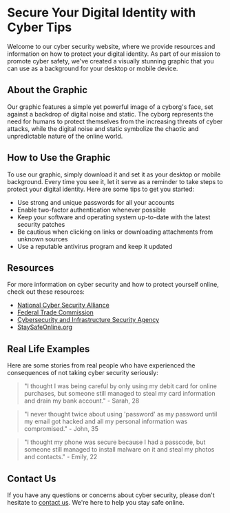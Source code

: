 <!--font:Montserrat-->

# Secure Your Digital Identity with Cyber Tips

Welcome to our cyber security website, where we provide resources and information on how to protect your digital identity. As part of our mission to promote cyber safety, we've created a visually stunning graphic that you can use as a background for your desktop or mobile device.

## About the Graphic

Our graphic features a simple yet powerful image of a cyborg's face, set against a backdrop of digital noise and static. The cyborg represents the need for humans to protect themselves from the increasing threats of cyber attacks, while the digital noise and static symbolize the chaotic and unpredictable nature of the online world.

## How to Use the Graphic

To use our graphic, simply download it and set it as your desktop or mobile background. Every time you see it, let it serve as a reminder to take steps to protect your digital identity. Here are some tips to get you started:

- Use strong and unique passwords for all your accounts
- Enable two-factor authentication whenever possible
- Keep your software and operating system up-to-date with the latest security patches
- Be cautious when clicking on links or downloading attachments from unknown sources
- Use a reputable antivirus program and keep it updated

## Resources

For more information on cyber security and how to protect yourself online, check out these resources:

- [National Cyber Security Alliance](#)
- [Federal Trade Commission](#)
- [Cybersecurity and Infrastructure Security Agency](#)
- [StaySafeOnline.org](#)

## Real Life Examples

Here are some stories from real people who have experienced the consequences of not taking cyber security seriously:

> "I thought I was being careful by only using my debit card for online purchases, but someone still managed to steal my card information and drain my bank account." - Sarah, 28

> "I never thought twice about using 'password' as my password until my email got hacked and all my personal information was compromised." - John, 35

> "I thought my phone was secure because I had a passcode, but someone still managed to install malware on it and steal my photos and contacts." - Emily, 22

## Contact Us

If you have any questions or concerns about cyber security, please don't hesitate to [contact us](#). We're here to help you stay safe online.

<!--

Write me content for website with wallpaper which alt text is:

"A wallpaper with a simple graphic of a cyborg's face, against a background of digital noise and static."

The name/title of the page should not be 1:1 copy of the alt text but rather a real content of the website which is using this wallpaper.

- Use markdown format 
- Start with heading
- Heading should be short and concise
- The content should look like a real website 
- The website should not be about the wallpaper, wallpaper is just a related background
- Heading should be contain work "wallpaper" or "background"
- Include real sections like references, contact, user stories, etc. use things relevant to the page purpose.
- Feel free to use structure like headings, bullets, numbering, blockquotes, paragraphs, horizontal lines, etc.
- You can use formatting like bold or _italic_
- You can include UTF-8 emojis
- Links should be only #hash anchors (and you can refer to the document itself)
- Do not include images


---


# Cyber Security Wallpaper: Protect Your Digital Identity

Welcome to our cyber security website, where we provide resources and information on how to protect your digital identity. As part of our mission to promote cyber safety, we've created a wallpaper that you can use to remind yourself of the importance of staying secure online.

## About the Wallpaper

Our wallpaper features a simple graphic of a cyborg's face, set against a background of digital noise and static. The cyborg represents the need for humans to protect themselves from the increasing threats of cyber attacks, while the digital noise and static symbolize the chaotic and unpredictable nature of the online world.

## How to Use the Wallpaper

To use our wallpaper, simply download it and set it as your desktop or mobile background. Every time you see it, let it serve as a reminder to take steps to protect your digital identity. Here are some tips to get you started:

- Use strong and unique passwords for all your accounts
- Enable two-factor authentication whenever possible
- Keep your software and operating system up-to-date with the latest security patches
- Be cautious when clicking on links or downloading attachments from unknown sources
- Use a reputable antivirus program and keep it updated

## Resources

For more information on cyber security and how to protect yourself online, check out these resources:

- [National Cyber Security Alliance](#)
- [Federal Trade Commission](#)
- [Cybersecurity and Infrastructure Security Agency](#)
- [StaySafeOnline.org](#)

## User Stories

Here are some stories from real people who have experienced the consequences of not taking cyber security seriously:

> "I thought I was being careful by only using my debit card for online purchases, but someone still managed to steal my card information and drain my bank account." - Sarah, 28

> "I never thought twice about using 'password' as my password until my email got hacked and all my personal information was compromised." - John, 35

> "I thought my phone was secure because I had a passcode, but someone still managed to install malware on it and steal my photos and contacts." - Emily, 22

## Contact Us

If you have any questions or concerns about cyber security, please don't hesitate to [contact us](#). We're here to help you stay safe online.


---


Heading should not include word "wallpaper". The website should not be about the wallpaper itself, wallpaper is just a related background, rewrite whole content.


---


# Protect Your Digital Identity with Cyber Security Tips

Welcome to our cyber security website, where we provide resources and information on how to protect your digital identity. As part of our mission to promote cyber safety, we've created a visually stunning graphic that you can use as a background for your desktop or mobile device.

## About the Graphic

Our graphic features a simple yet powerful image of a cyborg's face, set against a backdrop of digital noise and static. The cyborg represents the need for humans to protect themselves from the increasing threats of cyber attacks, while the digital noise and static symbolize the chaotic and unpredictable nature of the online world.

## How to Use the Graphic

To use our graphic, simply download it and set it as your desktop or mobile background. Every time you see it, let it serve as a reminder to take steps to protect your digital identity. Here are some tips to get you started:

- Use strong and unique passwords for all your accounts
- Enable two-factor authentication whenever possible
- Keep your software and operating system up-to-date with the latest security patches
- Be cautious when clicking on links or downloading attachments from unknown sources
- Use a reputable antivirus program and keep it updated

## Resources

For more information on cyber security and how to protect yourself online, check out these resources:

- [National Cyber Security Alliance](#)
- [Federal Trade Commission](#)
- [Cybersecurity and Infrastructure Security Agency](#)
- [StaySafeOnline.org](#)

## User Stories

Here are some stories from real people who have experienced the consequences of not taking cyber security seriously:

> "I thought I was being careful by only using my debit card for online purchases, but someone still managed to steal my card information and drain my bank account." - Sarah, 28

> "I never thought twice about using 'password' as my password until my email got hacked and all my personal information was compromised." - John, 35

> "I thought my phone was secure because I had a passcode, but someone still managed to install malware on it and steal my photos and contacts." - Emily, 22

## Contact Us

If you have any questions or concerns about cyber security, please don't hesitate to [contact us](#). We're here to help you stay safe online.


---


Heading is too long, rewrite whole content.


---


# Cyber Security Tips: Protect Your Digital Identity

Welcome to our cyber security website, where we provide resources and information on how to protect your digital identity. As part of our mission to promote cyber safety, we've created a visually stunning graphic that you can use as a background for your desktop or mobile device.

## About the Graphic

Our graphic features a simple yet powerful image of a cyborg's face, set against a backdrop of digital noise and static. The cyborg represents the need for humans to protect themselves from the increasing threats of cyber attacks, while the digital noise and static symbolize the chaotic and unpredictable nature of the online world.

## How to Use the Graphic

To use our graphic, simply download it and set it as your desktop or mobile background. Every time you see it, let it serve as a reminder to take steps to protect your digital identity. Here are some tips to get you started:

- Use strong and unique passwords for all your accounts
- Enable two-factor authentication whenever possible
- Keep your software and operating system up-to-date with the latest security patches
- Be cautious when clicking on links or downloading attachments from unknown sources
- Use a reputable antivirus program and keep it updated

## Resources

For more information on cyber security and how to protect yourself online, check out these resources:

- [National Cyber Security Alliance](#)
- [Federal Trade Commission](#)
- [Cybersecurity and Infrastructure Security Agency](#)
- [StaySafeOnline.org](#)

## Real Life Examples

Here are some stories from real people who have experienced the consequences of not taking cyber security seriously:

> "I thought I was being careful by only using my debit card for online purchases, but someone still managed to steal my card information and drain my bank account." - Sarah, 28

> "I never thought twice about using 'password' as my password until my email got hacked and all my personal information was compromised." - John, 35

> "I thought my phone was secure because I had a passcode, but someone still managed to install malware on it and steal my photos and contacts." - Emily, 22

## Contact Us

If you have any questions or concerns about cyber security, please don't hesitate to [contact us](#). We're here to help you stay safe online.


---


Heading is too long, rewrite whole content.


---


# Protect Your Digital Identity with Cyber Security Tips

Welcome to our cyber security website, where we provide resources and information on how to protect your digital identity. As part of our mission to promote cyber safety, we've created a visually stunning graphic that you can use as a background for your desktop or mobile device.

## About the Graphic

Our graphic features a simple yet powerful image of a cyborg's face, set against a backdrop of digital noise and static. The cyborg represents the need for humans to protect themselves from the increasing threats of cyber attacks, while the digital noise and static symbolize the chaotic and unpredictable nature of the online world.

## How to Use the Graphic

To use our graphic, simply download it and set it as your desktop or mobile background. Every time you see it, let it serve as a reminder to take steps to protect your digital identity. Here are some tips to get you started:

- Use strong and unique passwords for all your accounts
- Enable two-factor authentication whenever possible
- Keep your software and operating system up-to-date with the latest security patches
- Be cautious when clicking on links or downloading attachments from unknown sources
- Use a reputable antivirus program and keep it updated

## Resources

For more information on cyber security and how to protect yourself online, check out these resources:

- [National Cyber Security Alliance](#)
- [Federal Trade Commission](#)
- [Cybersecurity and Infrastructure Security Agency](#)
- [StaySafeOnline.org](#)

## Real Life Examples

Here are some stories from real people who have experienced the consequences of not taking cyber security seriously:

> "I thought I was being careful by only using my debit card for online purchases, but someone still managed to steal my card information and drain my bank account." - Sarah, 28

> "I never thought twice about using 'password' as my password until my email got hacked and all my personal information was compromised." - John, 35

> "I thought my phone was secure because I had a passcode, but someone still managed to install malware on it and steal my photos and contacts." - Emily, 22

## Contact Us

If you have any questions or concerns about cyber security, please don't hesitate to [contact us](#). We're here to help you stay safe online.


---


Write me a Google font which is best fitting for the website.

Pick from the list:
- Barlow Condensed
- Orbitron
- IBM Plex Sans
- Poppins
- Alegreya
- Montserrat
- Playfair Display
- Futura
- Dancing Script
- Inter
- Open Sans
- Lobster
- Roboto
- Raleway
- Great Vibes
- Exo 2
- Lato


Write just the font name nothing else.


---


I recommend using the "Montserrat" font for your website.

-->
